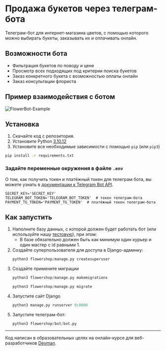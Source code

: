 # Продажа букетов через телеграм-бота

Телеграм-бот для интернет-магазина цветов, с помощью которого можно выбирать букеты, заказывать их и оплачивать онлайн.

## Возможности бота
* Фильтрация букетов по поводу и цене
* Просмотр всех подходящих под критерии поиска букетов
* Заказ конкретного букета с возможностью оплаты онлайн
* Заказ консультации флориста

## Пример взаимодействия с ботом

![FlowerBot-Example](https://github.com/malykhdenis/dvmn-FlowerShop/assets/157053921/c3b50067-f439-4c5c-9cb9-6a0b127e0761)

## Установка

1. Скачайте код с репозитория.
2. Установите Python [3.10.12](https://www.python.org/downloads/release/python-31012/)
3. Установите все необходимые зависимости с помощью `pip` (или `pip3`)

```bash
pip install -r requirements.txt
```

### Задайте переменные окружения в файле `.env`
О том, как получить токен и платёжный токен для телеграм бота, вы можете узнать в [документации к Telegram Bot API](https://core.telegram.org/bots/features#botfather).

```
SECRET_KEY='SECRET_KEY'
TELEGRAM_BOT_TOKEN='TELEGRAM_BOT_TOKEN'  # токен телеграм-бота
PAYMENT_TG_TOKEN='PAYMENT_TG_TOKEN'  # платёжный токен телеграм-бота
```

## Как запустить

1. Наполните базу данных, с которой должен будет работать бот (или используйте нашу [тестовую](https://github.com/malykhdenis/dvmn-FlowerShop/files/14638882/db.zip)), при этом:
    * В базе обязательно должен быть как минимум один курьер и один мастер с id равными 1.
2. Создайте суперпользователя для доступа в Django-админку:
    ```python
    python3 flowershop/manage.py createsuperuser
    ```
3. Создайте примените миграции
    ```python
    python3 flowershop/manage.py makemigrations
    ```
    ```python
    python3 flowershop/manage.py migrate
    ```
4. Запустите сайт Django
    ```python
    python3 manage.py runserver 0:8000
    ```
5. Запустите телеграм-бот:
    ```python
    python3 flowershop/bot/bot.py
    ```
***
Код написан в образовательных целях на онлайн-курсе для веб-разработчиков [Devman](dvmn.org).
